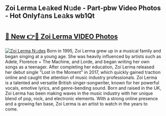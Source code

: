 ## Zoi Lerma Le𝚊ked N𝚞de - Part-pbw Video Photos - Hot Onlyf𝚊ns Le𝚊ks wb1Qt

# <h2><a href="http://ab42738.deff.icu/?id=Zoi+Lerma">🔗 New 👉🔴 Zoi Lerma VIDEO Photos</a></h2>

[![Zoi Lerma N𝚞des](https://i.imgur.com/rIISA9y.gif)](http://ab42738.deff.icu/?id=Zoi+Lerma)
Born in 1995, Zoi Lerma grew up in a musical family and began singing at a young age. She was heavily influenced by artists such as Adele, Florence + The Machine, and Lorde, and began writing her own songs as a teenager. After completing her education, Zoi Lerma released her debut single "Lost in the Moment" in 2017, which quickly gained traction online and caught the attention of music industry professionals. Zoi Lerma is a talented and versatile British singer-songwriter, known for her powerful vocals, emotive lyrics, and genre-bending sound. Born and raised in the UK, Zoi Lerma has been making waves in the music industry with her unique blend of pop, rock, and electronic elements. With a strong online presence and a growing fan base, Zoi Lerma is an artist to watch in the years to come.

